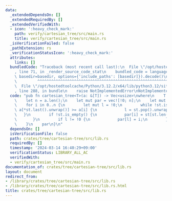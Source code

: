```yaml
---
data:
  _extendedDependsOn: []
  _extendedRequiredBy: []
  _extendedVerifiedWith:
  - icon: ':heavy_check_mark:'
    path: verify/cartesian_tree/src/main.rs
    title: verify/cartesian_tree/src/main.rs
  _isVerificationFailed: false
  _pathExtension: rs
  _verificationStatusIcon: ':heavy_check_mark:'
  attributes:
    links: []
  bundledCode: "Traceback (most recent call last):\n  File \"/opt/hostedtoolcache/Python/3.12.2/x64/lib/python3.12/site-packages/onlinejudge_verify/documentation/build.py\"\
    , line 71, in _render_source_code_stat\n    bundled_code = language.bundle(stat.path,\
    \ basedir=basedir, options={'include_paths': [basedir]}).decode()\n          \
    \         ^^^^^^^^^^^^^^^^^^^^^^^^^^^^^^^^^^^^^^^^^^^^^^^^^^^^^^^^^^^^^^^^^^^^^^^^^^^^^^^^^\n\
    \  File \"/opt/hostedtoolcache/Python/3.12.2/x64/lib/python3.12/site-packages/onlinejudge_verify/languages/rust.py\"\
    , line 288, in bundle\n    raise NotImplementedError\nNotImplementedError\n"
  code: "pub fn cartesian_tree<T>(a: &[T]) -> Vec<usize>\nwhere\n    T: Ord,\n{\n\
    \    let n = a.len();\n    let mut par = vec![!0; n];\n    let mut st = vec![];\n\
    \    for i in 0..n {\n        let mut l = !0;\n        while !st.is_empty() &&\
    \ a[*st.last().unwrap()] >= a[i] {\n            l = st.pop().unwrap();\n     \
    \   }\n        if !st.is_empty() {\n            par[i] = st[st.len() - 1];\n \
    \       }\n        if l != !0 {\n            par[l] = i;\n        }\n        st.push(i);\n\
    \    }\n    par\n}\n"
  dependsOn: []
  isVerificationFile: false
  path: crates/tree/cartesian-tree/src/lib.rs
  requiredBy: []
  timestamp: '2024-03-14 16:40:29+09:00'
  verificationStatus: LIBRARY_ALL_AC
  verifiedWith:
  - verify/cartesian_tree/src/main.rs
documentation_of: crates/tree/cartesian-tree/src/lib.rs
layout: document
redirect_from:
- /library/crates/tree/cartesian-tree/src/lib.rs
- /library/crates/tree/cartesian-tree/src/lib.rs.html
title: crates/tree/cartesian-tree/src/lib.rs
---
```

